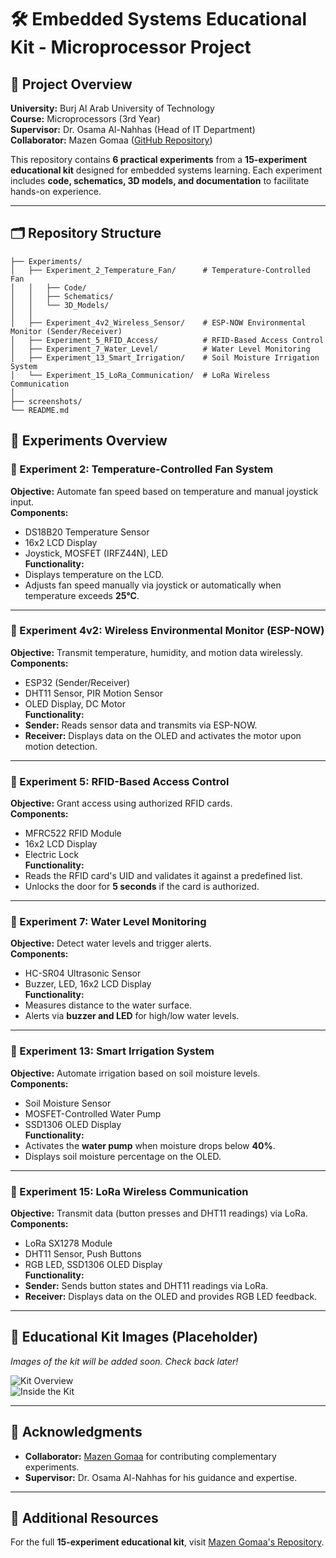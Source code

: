# 🛠️ Embedded Systems Educational Kit - Microprocessor Project  

## 📖 Project Overview  
**University:** Burj Al Arab University of Technology  
**Course:** Microprocessors (3rd Year)  
**Supervisor:** Dr. Osama Al-Nahhas (Head of IT Department)  
**Collaborator:** Mazen Gomaa ([GitHub Repository](https://github.com/Mazen-Gomaa/intro-to-embedded-systems-practical-experiments.git))  

This repository contains **6 practical experiments** from a **15-experiment educational kit** designed for embedded systems learning. Each experiment includes **code, schematics, 3D models, and documentation** to facilitate hands-on experience.  

---  

## 🗂 Repository Structure  
```plaintext
├── Experiments/
│   ├── Experiment_2_Temperature_Fan/      # Temperature-Controlled Fan
│   │   ├── Code/
│   │   ├── Schematics/
│   │   └── 3D_Models/
│   │
│   ├── Experiment_4v2_Wireless_Sensor/    # ESP-NOW Environmental Monitor (Sender/Receiver)
│   ├── Experiment_5_RFID_Access/          # RFID-Based Access Control
│   ├── Experiment_7_Water_Level/          # Water Level Monitoring
│   ├── Experiment_13_Smart_Irrigation/    # Soil Moisture Irrigation System
│   └── Experiment_15_LoRa_Communication/  # LoRa Wireless Communication
│
├── screenshots/                  
└── README.md
```  


## 🔬 Experiments Overview  

### 🔹 Experiment 2: Temperature-Controlled Fan System  
**Objective:** Automate fan speed based on temperature and manual joystick input.  
**Components:**  
- DS18B20 Temperature Sensor  
- 16x2 LCD Display  
- Joystick, MOSFET (IRFZ44N), LED  
**Functionality:**  
- Displays temperature on the LCD.  
- Adjusts fan speed manually via joystick or automatically when temperature exceeds **25°C**.  

---  

### 🔹 Experiment 4v2: Wireless Environmental Monitor (ESP-NOW)  
**Objective:** Transmit temperature, humidity, and motion data wirelessly.  
**Components:**  
- ESP32 (Sender/Receiver)  
- DHT11 Sensor, PIR Motion Sensor  
- OLED Display, DC Motor  
**Functionality:**  
- **Sender:** Reads sensor data and transmits via ESP-NOW.  
- **Receiver:** Displays data on the OLED and activates the motor upon motion detection.  

---  

### 🔹 Experiment 5: RFID-Based Access Control  
**Objective:** Grant access using authorized RFID cards.  
**Components:**  
- MFRC522 RFID Module  
- 16x2 LCD Display  
- Electric Lock  
**Functionality:**  
- Reads the RFID card's UID and validates it against a predefined list.  
- Unlocks the door for **5 seconds** if the card is authorized.  

---  

### 🔹 Experiment 7: Water Level Monitoring  
**Objective:** Detect water levels and trigger alerts.  
**Components:**  
- HC-SR04 Ultrasonic Sensor  
- Buzzer, LED, 16x2 LCD Display  
**Functionality:**  
- Measures distance to the water surface.  
- Alerts via **buzzer and LED** for high/low water levels.  

---  

### 🔹 Experiment 13: Smart Irrigation System  
**Objective:** Automate irrigation based on soil moisture levels.  
**Components:**  
- Soil Moisture Sensor  
- MOSFET-Controlled Water Pump  
- SSD1306 OLED Display  
**Functionality:**  
- Activates the **water pump** when moisture drops below **40%**.  
- Displays soil moisture percentage on the OLED.  

---  

### 🔹 Experiment 15: LoRa Wireless Communication  
**Objective:** Transmit data (button presses and DHT11 readings) via LoRa.  
**Components:**  
- LoRa SX1278 Module  
- DHT11 Sensor, Push Buttons  
- RGB LED, SSD1306 OLED Display  
**Functionality:**  
- **Sender:** Sends button states and DHT11 readings via LoRa.  
- **Receiver:** Displays data on the OLED and provides RGB LED feedback.  

---  

## 📸 Educational Kit Images (Placeholder)  
*Images of the kit will be added soon. Check back later!*  

![Kit Overview](https://example.com/kit-photo1.jpg)  
![Inside the Kit](https://example.com/kit-photo2.jpg)  

---  

## 🙏 Acknowledgments  
- **Collaborator:** [Mazen Gomaa](https://github.com/Mazen-Gomaa) for contributing complementary experiments.  
- **Supervisor:** Dr. Osama Al-Nahhas for his guidance and expertise.  

---  

## 🔗 Additional Resources  
For the full **15-experiment educational kit**, visit [Mazen Gomaa's Repository](https://github.com/Mazen-Gomaa/intro-to-embedded-systems-practical-experiments.git).  
